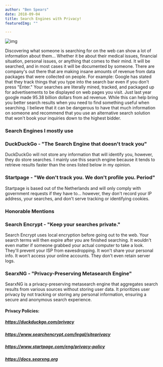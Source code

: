 ```yaml
---
author: "Ben Spears"
date: 2018-09-04
title: Search Engines with Privacy!
featuredImg: ""

---
```


![img](https://images.unsplash.com/photo-1580847097346-72d80f164702?ixlib=rb-1.2.1&ixid=eyJhcHBfaWQiOjEyMDd9&auto=format&fit=crop&w=1951&q=80)

Discovering what someone is searching for on the web can show a lot of information about them... Whether it be about their medical issues, financial situation, personal issues, or anything that comes to their mind. It will be searched, and in most cases it will be documented by someone. There are company's out there that are making insane amounts of revenue from data packages that were collected on people. For example: Google has stated that they track things that you type into the search bar even if you don't press "Enter."  Your searches are literally mined, tracked, and packaged up for advertisements to be displayed on web pages you visit. Just last year google made 95.38 billion dollars from ad revenue. While this can help bring you better search results when you need to find something useful when searching. I believe that it can be dangerous to have that much information on someone and recommend that you use an alternative search solution that won't book your inquiries down to the highest bidder.

### Search Engines I mostly use

### DuckDuckGo - "The Search Engine that doesn't track you"
DuckDuckGo will not store any information that will identify you, however, they do store searches. I mainly use this search engine because it tends to retrieve results faster than the ones listed below in my opinion.  

### Startpage - "We don't track you. We don't profile you. Period"
Startpage is based out of the Netherlands and will only comply with government requests if they have to... however, they don't record your IP address, your searches, and don't serve tracking or identifying cookies.

### Honorable Mentions

### Search Encrypt - "Keep your searches private."
Search Encrypt uses local encryption before going out to the web. Your search terms will then expire after you are finished searching. It wouldn't even matter if someone grabbed your actual computer to take a look. They'll prevent your ISP from eavesdropping. It won't share your personal info. It won't access your online accounts. They don't even retain server logs.

### SearxNG - "Privacy-Preserving Metasearch Engine"
SearxNG is a privacy-preserving metasearch engine that aggregates search results from various sources without storing user data. It prioritizes user privacy by not tracking or storing any personal information, ensuring a secure and anonymous search experience.





#### Privacy Policies:
##### https://duckduckgo.com/privacy

##### https://www.searchencrypt.com/legal/siteprivacy

##### https://www.startpage.com/eng/privacy-policy

##### https://docs.searxng.org